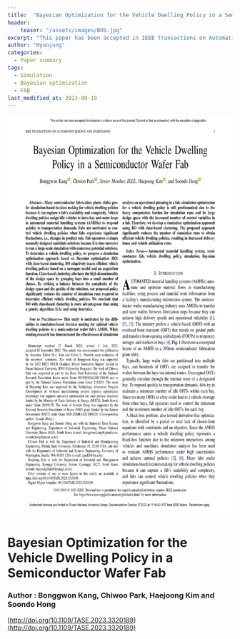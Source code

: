 ```yaml
---
title:  "Bayesian Optimization for the Vehicle Dwelling Policy in a Semiconductor Wafer Fab"
header:
    teaser: "/assets/images/BOS.jpg"
excerpt: "This paper has been accepted in IEEE Transactions on Automation Science and Engineering on September, 2023."
author: "Hyunjung"
categories:
  - Paper summary
tags:
  - Simulation
  - Bayesian optimization
  - FAB
last_modified_at: 2023-09-19
---
```

<img align="center" width="900" height="900" style="border: 1px solid white" src="/assets/images/BOS.jpg">

# Bayesian Optimization for the Vehicle Dwelling Policy in a Semiconductor Wafer Fab

### Author : Bonggwon Kang, Chiwoo Park, Haejoong Kim and Soondo Hong


[http://doi.org/10.1109/TASE.2023.3320189](http://doi.org/10.1109/TASE.2023.3320189)